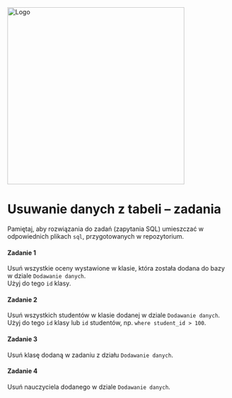 <img alt="Logo" src="http://coderslab.pl/svg/logo-coderslab.svg" width="400">

#  Usuwanie danych z tabeli – zadania

Pamiętaj, aby rozwiązania do zadań (zapytania SQL) umieszczać w odpowiednich plikach `sql`, przygotowanych w repozytorium.

#### Zadanie 1

Usuń wszystkie oceny wystawione w klasie, która została dodana do bazy w dziale `Dodawanie danych`.  
Użyj do tego `id` klasy.

#### Zadanie 2

Usuń wszystkich studentów w klasie dodanej w dziale `Dodawanie danych`.  
Użyj do tego `id` klasy lub `id` studentów, np. `where student_id > 100`.

#### Zadanie 3

Usuń klasę dodaną w zadaniu z działu `Dodawanie danych`.

#### Zadanie 4

Usuń nauczyciela dodanego w dziale `Dodawanie danych`.
